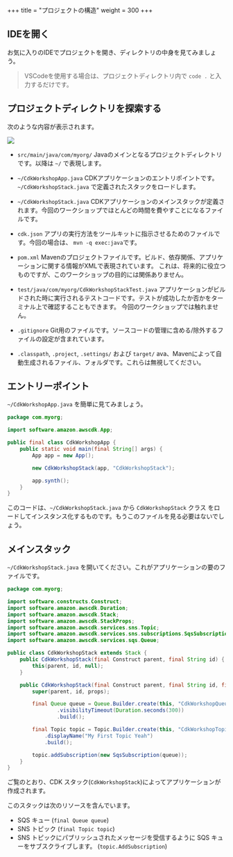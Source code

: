 +++
title = "プロジェクトの構造"
weight = 300
+++

## IDEを開く

お気に入りのIDEでプロジェクトを開き、ディレクトリの中身を見てみましょう。

> VSCodeを使用する場合は、プロジェクトディレクトリ内で `code .` と入力するだけです。

## プロジェクトディレクトリを探索する

次のような内容が表示されます。

![](./structure.png)

* `src/main/java/com/myorg/`  Javaのメインとなるプロジェクトディレクトリです。以降は `~/` で表現します。 
* `~/CdkWorkshopApp.java` CDKアプリケーションのエントリポイントです。 `~/CdkWorkshopStack.java` で定義されたスタックをロードします。
* `~/CdkWorkshopStack.java` CDKアプリケーションのメインスタックが定義されます。今回のワークショップでほとんどの時間を費やすことになるファイルです。

* `cdk.json` アプリの実行方法をツールキットに指示させるためのファイルです。今回の場合は、 `mvn -q exec:java`です。
* `pom.xml` Mavenのプロジェクトファイルです。ビルド、依存関係、アプリケーションに関する情報がXMLで表現されています。 これは、将来的に役立つものですが、このワークショップの目的には関係ありません。
* `test/java/com/myorg/CdkWorkshopStackTest.java` アプリケーションがビルドされた時に実行されるテストコードです。テストが成功したか否かをターミナル上で確認することもできます。 今回のワークショップでは触れません。
* `.gitignore` Git用のファイルです。ソースコードの管理に含める/除外するファイルの設定が含まれています。
* `.classpath`, `.project`, `.settings/` および `target/` ava、Mavenによって自動生成されるファイル、フォルダです。これらは無視してください。

## エントリーポイント

`~/CdkWorkshopApp.java` を簡単に見てみましょう。

```java
package com.myorg;

import software.amazon.awscdk.App;

public final class CdkWorkshopApp {
    public static void main(final String[] args) {
        App app = new App();

        new CdkWorkshopStack(app, "CdkWorkshopStack");

        app.synth();
    }
}
```

このコードは、`~/CdkWorkshopStack.java` から `CdkWorkshopStack` クラス をロードしてインスタンス化するものです。もうこのファイルを見る必要はないでしょう。

## メインスタック

`~/CdkWorkshopStack.java` を開いてください。これがアプリケーションの要のファイルです。

```java
package com.myorg;

import software.constructs.Construct;
import software.amazon.awscdk.Duration;
import software.amazon.awscdk.Stack;
import software.amazon.awscdk.StackProps;
import software.amazon.awscdk.services.sns.Topic;
import software.amazon.awscdk.services.sns.subscriptions.SqsSubscription;
import software.amazon.awscdk.services.sqs.Queue;

public class CdkWorkshopStack extends Stack {
    public CdkWorkshopStack(final Construct parent, final String id) {
        this(parent, id, null);
    }

    public CdkWorkshopStack(final Construct parent, final String id, final StackProps props) {
        super(parent, id, props);

        final Queue queue = Queue.Builder.create(this, "CdkWorkshopQueue")
                .visibilityTimeout(Duration.seconds(300))
                .build();

        final Topic topic = Topic.Builder.create(this, "CdkWorkshopTopic")
            .displayName("My First Topic Yeah")
            .build();

        topic.addSubscription(new SqsSubscription(queue));
    }
}
```

ご覧のとおり、CDK スタック(`CdkWorkshopStack`)によってアプリケーションが作成されます。

このスタックは次のリソースを含んでいます。

- SQS キュー (`final Queue queue`)
- SNS トピック (`final Topic topic`)
- SNS トピックにパブリッシュされたメッセージを受信するように SQS キューをサブスクライブします。 (`topic.AddSubscription`)